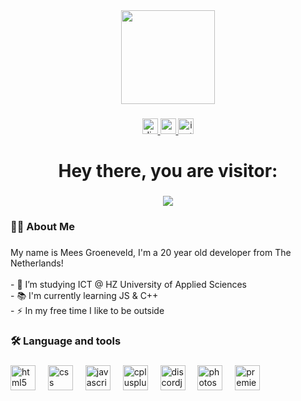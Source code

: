 <div align="center">
  <img height="150" src="https://media1.tenor.com/m/tsINeUuAskgAAAAd/coraline-dad-type.gif"  />
</div>

###

<div align="center">
  <a href="https://discord.com/users/737560242627411999" target="_blank">
    <img src="https://img.shields.io/static/v1?message=Discord&logo=discord&label=&color=7289DA&logoColor=white&labelColor=&style=for-the-badge" height="25" alt="discord logo"  />
  </a>
  <a href="mailto:groe0089@hz.nl" target="_blank">
    <img src="https://img.shields.io/static/v1?message=Gmail&logo=gmail&label=&color=D14836&logoColor=white&labelColor=&style=for-the-badge" height="25" alt="gmail logo"  />
  </a>
  <a href="instagram.com/meesgveld" target="_blank">
    <img src="https://img.shields.io/static/v1?message=Instagram&logo=instagram&label=&color=E4405F&logoColor=white&labelColor=&style=for-the-badge" height="25" alt="instagram logo"  />
  </a>
</div>

###

<h1 align="center">Hey there, you are visitor:</h1>

###

<div align="center">
  <img src="https://count.getloli.com/@:meesgveld?theme=3d-num&padding=7&scale=1&align=top&pixelated=1&darkmode=auto"  />
</div>

###

<h3 align="left">👩‍💻  About Me</h3>

###

<p align="left">My name is Mees Groeneveld, I'm a 20 year old developer from The Netherlands!<br><br>- 🔭 I’m studying ICT @ HZ University of Applied Sciences<br>- 📚 I'm currently learning JS & C++ <br>- ⚡ In my free time I like to be outside</p>

###

<h3 align="left">🛠 Language and tools</h3>

###

<div align="left">
  <img src="https://cdn.jsdelivr.net/gh/devicons/devicon/icons/html5/html5-original.svg" height="40" alt="html5 logo"  />
  <img width="12" />
  <img src="https://cdn.jsdelivr.net/gh/devicons/devicon/icons/css3/css3-original.svg" height="40" alt="css logo"  />
  <img width="12" />
  <img src="https://cdn.jsdelivr.net/gh/devicons/devicon/icons/javascript/javascript-original.svg" height="40" alt="javascript logo"  />
  <img width="12" />
  <img src="https://cdn.jsdelivr.net/gh/devicons/devicon/icons/cplusplus/cplusplus-original.svg" height="40" alt="cplusplus logo"  />
  <img width="12" />
  <img src="https://cdn.jsdelivr.net/gh/devicons/devicon/icons/discordjs/discordjs-original.svg" height="40" alt="discordjs logo"  />
  <img width="12" />
  <img src="https://cdn.jsdelivr.net/gh/devicons/devicon/icons/photoshop/photoshop-plain.svg" height="40" alt="photoshop logo"  />
  <img width="12" />
  <img src="https://cdn.jsdelivr.net/gh/devicons/devicon/icons/premierepro/premierepro-plain.svg" height="40" alt="premierepro logo"  />
</div>

###

<h3 align="left"></h3>

###

<div align="center">
</div>

###
